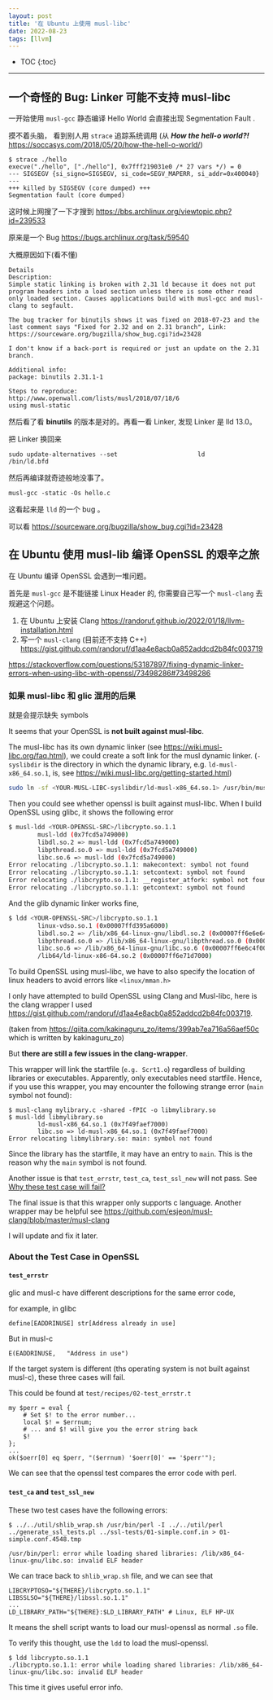 ```yaml
---
layout: post
title: '在 Ubuntu 上使用 musl-libc'
date: 2022-08-23
tags: [llvm]
---
```


* TOC 
{:toc}

---

## 一个奇怪的 Bug: Linker 可能不支持 musl-libc

一开始使用 `musl-gcc` 静态编译 Hello World 会直接出现 Segmentation Fault .

摸不着头脑， 看到别人用 `strace` 追踪系统调用 (从 ***How the hell-o world?!*** <https://soccasys.com/2018/05/20/how-the-hell-o-world/>) 

```
$ strace ./hello
execve("./hello", ["./hello"], 0x7fff219031e0 /* 27 vars */) = 0
--- SIGSEGV {si_signo=SIGSEGV, si_code=SEGV_MAPERR, si_addr=0x400040} ---
+++ killed by SIGSEGV (core dumped) +++
Segmentation fault (core dumped)
```

这时候上网搜了一下才搜到 <https://bbs.archlinux.org/viewtopic.php?id=239533>

原来是一个 Bug <https://bugs.archlinux.org/task/59540>


大概原因如下(看不懂)

```
Details
Description:
Simple static linking is broken with 2.31 ld because it does not put program headers into a load section unless there is some other read only loaded section. Causes applications build with musl-gcc and musl-clang to segfault.

The bug tracker for binutils shows it was fixed on 2018-07-23 and the last comment says "Fixed for 2.32 and on 2.31 branch", Link:
https://sourceware.org/bugzilla/show_bug.cgi?id=23428

I don't know if a back-port is required or just an update on the 2.31 branch.

Additional info:
package: binutils 2.31.1-1

Steps to reproduce:
http://www.openwall.com/lists/musl/2018/07/18/6
using musl-static
````

然后看了看 **binutils** 的版本是对的。再看一看 Linker, 发现 Linker 是 lld 13.0。

把 Linker 换回来


```
sudo update-alternatives --set                      ld      /bin/ld.bfd
```

然后再编译就奇迹般地没事了。

```
musl-gcc -static -Os hello.c
```

这看起来是 `lld` 的一个 bug 。

可以看 <https://sourceware.org/bugzilla/show_bug.cgi?id=23428>

## 在 Ubuntu 使用 musl-lib 编译 OpenSSL 的艰辛之旅

在 Ubuntu 编译 OpenSSL 会遇到一堆问题。

首先是 `musl-gcc` 是不能链接 Linux Header 的, 你需要自己写一个 `musl-clang` 去规避这个问题。

1. 在 Ubuntu 上安装 Clang <https://randoruf.github.io/2022/01/18/llvm-installation.html>
2. 写一个 `musl-clang` (目前还不支持 C++) <https://gist.github.com/randoruf/d1aa4e8acb0a852addcd2b84fc003719>


<https://stackoverflow.com/questions/53187897/fixing-dynamic-linker-errors-when-using-libc-with-openssl/73498286#73498286>

### 如果 musl-libc 和 glic 混用的后果

就是会提示缺失 symbols 

It seems that your OpenSSL is **not built against musl-libc**. 


The musl-libc has its own dynamic linker (see <https://wiki.musl-libc.org/faq.html>), we could create a soft link for the musl dynamic linker. (`-syslibdir` is the directory in which the dynamic library, e.g. `ld-musl-x86_64.so.1`, is, see <https://wiki.musl-libc.org/getting-started.html>)

```bash
sudo ln -sf <YOUR-MUSL-LIBC-syslibdir/ld-musl-x86_64.so.1> /usr/bin/musl-ldd  
``` 

Then you could see whether openssl is built against musl-libc. When I build OpenSSL using glibc, it shows the following error

```bash
$ musl-ldd <YOUR-OPENSSL-SRC>/libcrypto.so.1.1
        musl-ldd (0x7fcd5a749000)
        libdl.so.2 => musl-ldd (0x7fcd5a749000)
        libpthread.so.0 => musl-ldd (0x7fcd5a749000)
        libc.so.6 => musl-ldd (0x7fcd5a749000)
Error relocating ./libcrypto.so.1.1: makecontext: symbol not found
Error relocating ./libcrypto.so.1.1: setcontext: symbol not found
Error relocating ./libcrypto.so.1.1: __register_atfork: symbol not found
Error relocating ./libcrypto.so.1.1: getcontext: symbol not found
```
And the glib dynamic linker works fine, 
```bash
$ ldd <YOUR-OPENSSL-SRC>/libcrypto.so.1.1
        linux-vdso.so.1 (0x00007ffd395a6000)
        libdl.so.2 => /lib/x86_64-linux-gnu/libdl.so.2 (0x00007ff6e6e64000)
        libpthread.so.0 => /lib/x86_64-linux-gnu/libpthread.so.0 (0x00007ff6e6e41000)
        libc.so.6 => /lib/x86_64-linux-gnu/libc.so.6 (0x00007ff6e6c4f000)
        /lib64/ld-linux-x86-64.so.2 (0x00007ff6e71d7000)
```
 
To build OpenSSL using musl-libc, we have to also specify the location of linux headers to avoid errors like `<linux/mman.h>`

I only have attempted to build OpenSSL using Clang and Musl-libc, here is the clang wrapper I used <https://gist.github.com/randoruf/d1aa4e8acb0a852addcd2b84fc003719>. 

(taken from <https://qiita.com/kakinaguru_zo/items/399ab7ea716a56aef50c> which is written by kakinaguru_zo)

But **there are still a few issues in the clang-wrapper**. 

This wrapper will link the startfile (`e.g. Scrt1.o`) regardless of building libraries or executables. Apparently, only executables need startfile. Hence, if you use this wrapper, you may encounter the following strange error (`main` symbol not found): 

```
$ musl-clang mylibrary.c -shared -fPIC -o libmylibrary.so
$ musl-ldd libmylibrary.so
        ld-musl-x86_64.so.1 (0x7f49faef7000)
        libc.so => ld-musl-x86_64.so.1 (0x7f49faef7000)
Error relocating libmylibrary.so: main: symbol not found
``` 
Since the library has the startfile, it may have an entry to `main`. This is the reason why the `main` symbol is not found. 

Another issue is that `test_errstr`, `test_ca`, `test_ssl_new` will not pass. See [Why these test case will fail?](#about-the-test-case-in-openssl)

The final issue is that this wrapper only supports c language. Another wrapper may be helpful see <https://github.com/esjeon/musl-clang/blob/master/musl-clang>

I will update and fix it later. 


### About the Test Case in OpenSSL

#### `test_errstr`
glic and musl-c have different descriptions for the same error code, 

for example, in glibc 
```
define[EADDRINUSE] str[Address already in use]
```

But in musl-c 

```
E(EADDRINUSE,   "Address in use")
```

If the target system is different (ths operating system is not built against musl-c), these three cases will fail. 

This could be found at `test/recipes/02-test_errstr.t`

```
my $perr = eval {
    # Set $! to the error number...
    local $! = $errnum;
    # ... and $! will give you the error string back
    $!
};
...
ok($oerr[0] eq $perr, "($errnum) '$oerr[0]' == '$perr'");
```

We can see that the openssl test compares the error code with perl. 


#### `test_ca` and `test_ssl_new`

These two test cases have the following errors: 

```
$ ../../util/shlib_wrap.sh /usr/bin/perl -I ../../util/perl ../generate_ssl_tests.pl ../ssl-tests/01-simple.conf.in > 01-simple.conf.4548.tmp

/usr/bin/perl: error while loading shared libraries: /lib/x86_64-linux-gnu/libc.so: invalid ELF header
```

We can trace back to `shlib_wrap.sh` file, and we can see that 

```
LIBCRYPTOSO="${THERE}/libcrypto.so.1.1"
LIBSSLSO="${THERE}/libssl.so.1.1"
...
LD_LIBRARY_PATH="${THERE}:$LD_LIBRARY_PATH"	# Linux, ELF HP-UX
```

It means the shell script wants to load our musl-openssl as normal `.so` file. 

To verify this thought, use the `ldd` to load the musl-openssl. 

```
$ ldd libcrypto.so.1.1 
./libcrypto.so.1.1: error while loading shared libraries: /lib/x86_64-linux-gnu/libc.so: invalid ELF header
```
This time it gives useful error info. 
